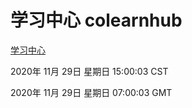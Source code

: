 # 学习中心 colearnhub
[学习中心](http://59.174.27.11:56308/colearnhub/)

2020年 11月 29日 星期日 15:00:03 CST

2020年 11月 29日 星期日 07:00:03 GMT
